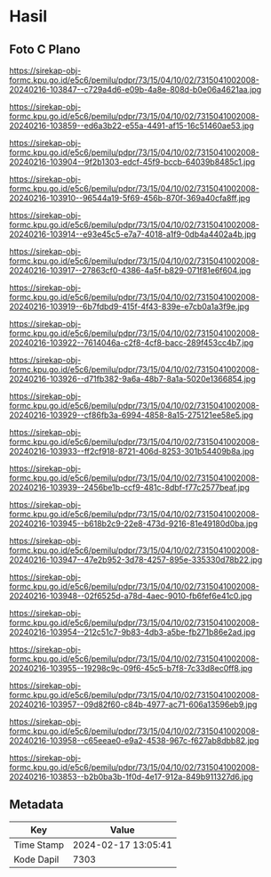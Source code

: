 # Hasil

## Foto C Plano

https://sirekap-obj-formc.kpu.go.id/e5c6/pemilu/pdpr/73/15/04/10/02/7315041002008-20240216-103847--c729a4d6-e09b-4a8e-808d-b0e06a4621aa.jpg

https://sirekap-obj-formc.kpu.go.id/e5c6/pemilu/pdpr/73/15/04/10/02/7315041002008-20240216-103859--ed6a3b22-e55a-4491-af15-16c51460ae53.jpg

https://sirekap-obj-formc.kpu.go.id/e5c6/pemilu/pdpr/73/15/04/10/02/7315041002008-20240216-103904--9f2b1303-edcf-45f9-bccb-64039b8485c1.jpg

https://sirekap-obj-formc.kpu.go.id/e5c6/pemilu/pdpr/73/15/04/10/02/7315041002008-20240216-103910--96544a19-5f69-456b-870f-369a40cfa8ff.jpg

https://sirekap-obj-formc.kpu.go.id/e5c6/pemilu/pdpr/73/15/04/10/02/7315041002008-20240216-103914--e93e45c5-e7a7-4018-a1f9-0db4a4402a4b.jpg

https://sirekap-obj-formc.kpu.go.id/e5c6/pemilu/pdpr/73/15/04/10/02/7315041002008-20240216-103917--27863cf0-4386-4a5f-b829-071f81e6f604.jpg

https://sirekap-obj-formc.kpu.go.id/e5c6/pemilu/pdpr/73/15/04/10/02/7315041002008-20240216-103919--6b7fdbd9-415f-4f43-839e-e7cb0a1a3f9e.jpg

https://sirekap-obj-formc.kpu.go.id/e5c6/pemilu/pdpr/73/15/04/10/02/7315041002008-20240216-103922--7614046a-c2f8-4cf8-bacc-289f453cc4b7.jpg

https://sirekap-obj-formc.kpu.go.id/e5c6/pemilu/pdpr/73/15/04/10/02/7315041002008-20240216-103926--d71fb382-9a6a-48b7-8a1a-5020e1366854.jpg

https://sirekap-obj-formc.kpu.go.id/e5c6/pemilu/pdpr/73/15/04/10/02/7315041002008-20240216-103929--cf86fb3a-6994-4858-8a15-275121ee58e5.jpg

https://sirekap-obj-formc.kpu.go.id/e5c6/pemilu/pdpr/73/15/04/10/02/7315041002008-20240216-103933--ff2cf918-8721-406d-8253-301b54409b8a.jpg

https://sirekap-obj-formc.kpu.go.id/e5c6/pemilu/pdpr/73/15/04/10/02/7315041002008-20240216-103939--2456be1b-ccf9-481c-8dbf-f77c2577beaf.jpg

https://sirekap-obj-formc.kpu.go.id/e5c6/pemilu/pdpr/73/15/04/10/02/7315041002008-20240216-103945--b618b2c9-22e8-473d-9216-81e49180d0ba.jpg

https://sirekap-obj-formc.kpu.go.id/e5c6/pemilu/pdpr/73/15/04/10/02/7315041002008-20240216-103947--47e2b952-3d78-4257-895e-335330d78b22.jpg

https://sirekap-obj-formc.kpu.go.id/e5c6/pemilu/pdpr/73/15/04/10/02/7315041002008-20240216-103948--02f6525d-a78d-4aec-9010-fb6fef6e41c0.jpg

https://sirekap-obj-formc.kpu.go.id/e5c6/pemilu/pdpr/73/15/04/10/02/7315041002008-20240216-103954--212c51c7-9b83-4db3-a5be-fb271b86e2ad.jpg

https://sirekap-obj-formc.kpu.go.id/e5c6/pemilu/pdpr/73/15/04/10/02/7315041002008-20240216-103955--19298c9c-09f6-45c5-b7f8-7c33d8ec0ff8.jpg

https://sirekap-obj-formc.kpu.go.id/e5c6/pemilu/pdpr/73/15/04/10/02/7315041002008-20240216-103957--09d82f60-c84b-4977-ac71-606a13596eb9.jpg

https://sirekap-obj-formc.kpu.go.id/e5c6/pemilu/pdpr/73/15/04/10/02/7315041002008-20240216-103958--c65eeae0-e9a2-4538-967c-f627ab8dbb82.jpg

https://sirekap-obj-formc.kpu.go.id/e5c6/pemilu/pdpr/73/15/04/10/02/7315041002008-20240216-103853--b2b0ba3b-1f0d-4e17-912a-849b911327d6.jpg


## Metadata

| Key        | Value               |
| ---------- | ------------------- |
| Time Stamp | 2024-02-17 13:05:41 |
| Kode Dapil | 7303                |



